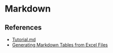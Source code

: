 # Markdown

## References

* [Tutorial.md](https://agea.github.io/tutorial.md/)
* [Generating Markdown Tables from Excel Files](https://tabletomarkdown.com/)